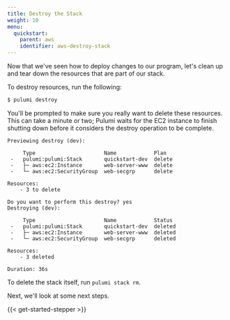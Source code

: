 ```yaml
---
title: Destroy the Stack
weight: 10
menu:
  quickstart:
    parent: aws
    identifier: aws-destroy-stack
---
```


Now that we've seen how to deploy changes to our program, let's clean up and tear down the resources that are part of our stack.

To destroy resources, run the following:

```bash
$ pulumi destroy
```

You'll be prompted to make sure you really want to delete these resources. This can take a minute or two; Pulumi waits for the EC2 instance to finish shutting down before it considers the destroy operation to be complete.

```
Previewing destroy (dev):

     Type                      Name            Plan
 -   pulumi:pulumi:Stack       quickstart-dev  delete
 -   ├─ aws:ec2:Instance       web-server-www  delete
 -   └─ aws:ec2:SecurityGroup  web-secgrp      delete

Resources:
    - 3 to delete

Do you want to perform this destroy? yes
Destroying (dev):

     Type                      Name            Status
 -   pulumi:pulumi:Stack       quickstart-dev  deleted
 -   ├─ aws:ec2:Instance       web-server-www  deleted
 -   └─ aws:ec2:SecurityGroup  web-secgrp      deleted

Resources:
    - 3 deleted

Duration: 36s
```

To delete the stack itself, run `pulumi stack rm`.

Next, we'll look at some next steps.

{{< get-started-stepper >}}
